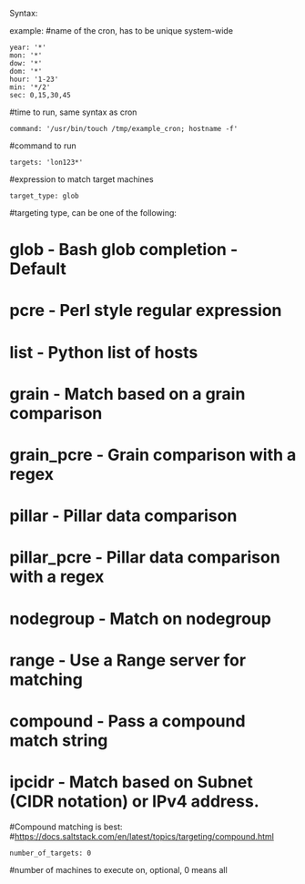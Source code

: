 Syntax:


example:
#name of the cron, has to be unique system-wide


    year: '*'
    mon: '*'
    dow: '*'
    dom: '*'
    hour: '1-23'
    min: '*/2'
    sec: 0,15,30,45
#time to run, same syntax as cron

    command: '/usr/bin/touch /tmp/example_cron; hostname -f'
#command to run

    targets: 'lon123*'
#expression to match target machines

    target_type: glob
#targeting type, can be one of the following:
#    glob - Bash glob completion - Default
#    pcre - Perl style regular expression
#    list - Python list of hosts
#    grain - Match based on a grain comparison
#    grain_pcre - Grain comparison with a regex
#    pillar - Pillar data comparison
#    pillar_pcre - Pillar data comparison with a regex
#    nodegroup - Match on nodegroup
#    range - Use a Range server for matching
#    compound - Pass a compound match string
#    ipcidr - Match based on Subnet (CIDR notation) or IPv4 address.
#Compound matching is best:
#https://docs.saltstack.com/en/latest/topics/targeting/compound.html

    number_of_targets: 0
#number of machines to execute on, optional, 0 means all

